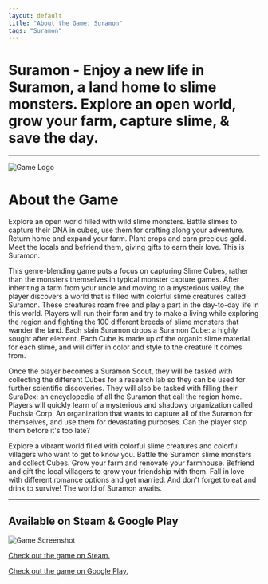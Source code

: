 ```yaml
---
layout: default
title: "About the Game: Suramon"
tags: "Suramon"
---
```


# <a name="top"></a>Suramon - Enjoy a new life in Suramon, a land home to slime monsters. Explore an open world, grow your farm, capture slime, & save the day.


***

<img src="https://shared.fastly.steamstatic.com/store_item_assets/steam/apps/2721300/header.jpg" alt="Game Logo">


# About the Game

Explore an open world filled with wild slime monsters. Battle slimes to capture their DNA in cubes, use them for crafting along your adventure. Return home and expand your farm. Plant crops and earn precious gold. Meet the locals and befriend them, giving gifts to earn their love. This is Suramon.

This genre-blending game puts a focus on capturing Slime Cubes, rather than the monsters themselves in typical monster capture games. After inheriting a farm from your uncle and moving to a mysterious valley, the player discovers a world that is filled with colorful slime creatures called Suramon. These creatures roam free and play a part in the day-to-day life in this world. Players will run their farm and try to make a living while exploring the region and fighting the 100 different breeds of slime monsters that wander the land. Each slain Suramon drops a Suramon Cube: a highly sought after element. Each Cube is made up of the organic slime material for each slime, and will differ in color and style to the creature it comes from.

Once the player becomes a Suramon Scout, they will be tasked with collecting the different Cubes for a research lab so they can be used for further scientific discoveries. They will also be tasked with filling their SuraDex: an encyclopedia of all the Suramon that call the region home. Players will quickly learn of a mysterious and shadowy organization called Fuchsia Corp. An organization that wants to capture all of the Suramon for themselves, and use them for devastating purposes. Can the player stop them before it's too late?

Explore a vibrant world filled with colorful slime creatures and colorful villagers who want to get to know you. Battle the Suramon slime monsters and collect Cubes. Grow your farm and renovate your farmhouse. Befriend and gift the local villagers to grow your friendship with them. Fall in love with different romance options and get married. And don't forget to eat and drink to survive! The world of Suramon awaits.


***

## Available on Steam & Google Play


<img src="https://shared.fastly.steamstatic.com/store_item_assets/steam/apps/2721300/ss_eab920ce02b4fa9eb43055399fee8bb694d4ed05.600x338.jpg" alt="Game Screenshot">


[Check out the game on Steam.](https://store.steampowered.com/app/2721300/Suramon/)

[Check out the game on Google Play.](https://play.google.com/store/apps/details?id=com.solohack3rstudios.suramon)


